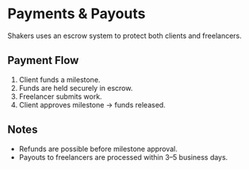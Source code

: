 # Payments & Payouts

Shakers uses an escrow system to protect both clients and freelancers.

## Payment Flow
1. Client funds a milestone.
2. Funds are held securely in escrow.
3. Freelancer submits work.
4. Client approves milestone → funds released.

## Notes
- Refunds are possible before milestone approval.
- Payouts to freelancers are processed within 3–5 business days.
